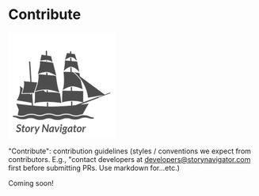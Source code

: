 Contribute
=======
![](../../doc/widgets/images/storynavigator_logo_small.png)

"Contribute": contribution guidelines (styles / conventions we expect from contributors. E.g., "contact developers at developers@storynavigator.com first before submitting PRs. Use markdown for...etc.)


Coming soon!
